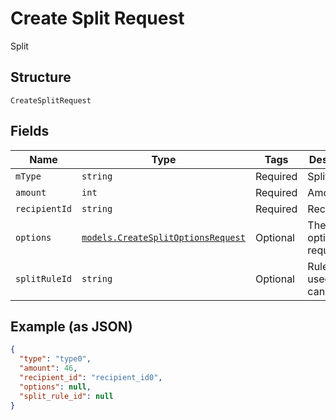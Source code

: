 
# Create Split Request

Split

## Structure

`CreateSplitRequest`

## Fields

| Name | Type | Tags | Description |
|  --- | --- | --- | --- |
| `mType` | `string` | Required | Split type |
| `amount` | `int` | Required | Amount |
| `recipientId` | `string` | Required | Recipient id |
| `options` | [`models.CreateSplitOptionsRequest`](../../doc/models/create-split-options-request.md) | Optional | The split options request |
| `splitRuleId` | `string` | Optional | Rule code used in cancellation. |

## Example (as JSON)

```json
{
  "type": "type0",
  "amount": 46,
  "recipient_id": "recipient_id0",
  "options": null,
  "split_rule_id": null
}
```

